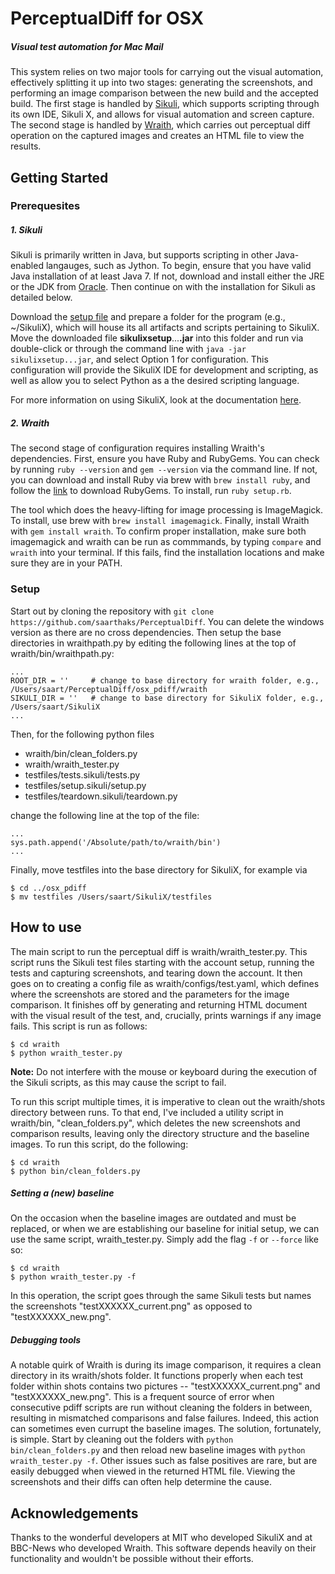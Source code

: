 # PerceptualDiff for OSX
##### Visual test automation for Mac Mail

This system relies on two major tools for carrying out the visual automation, effectively splitting it up into two stages: generating the screenshots, and performing an image comparison between the new build and the accepted build. The first stage is handled by [Sikuli](http://www.sikuli.org), which supports scripting through its own IDE, Sikuli X, and allows for visual automation and screen capture. The second stage is handled by [Wraith](http://bbc-news.github.io/wraith/), which carries out perceptual diff operation on the captured images and creates an HTML file to view the results. 

## Getting Started
### Prerequesites
##### 1. Sikuli
Sikuli is primarily written in Java, but supports scripting in other Java-enabled langauges, such as Jython. To begin, ensure that you have valid Java installation of at least Java 7. If not, download and install either the JRE or the JDK from [Oracle](http://www.oracle.com/technetwork/java/javase/downloads/index.html). Then continue on with the installation for Sikuli as detailed below.

Download the [setup file](https://launchpad.net/sikuli/sikulix/1.1.0) and prepare a folder for the program (e.g., ~/SikuliX), which will house its all artifacts and scripts pertaining to SikuliX. Move the downloaded file **sikulixsetup**...**.jar** into this folder and run via double-click or through the command line with `java -jar sikulixsetup...jar`, and select Option 1 for configuration. This configuration will provide the SikuliX IDE for development and scripting, as well as allow you to select Python as a the desired scripting language.

For more information on using SikuliX, look at the documentation [here](http://sikulix.com/quickstart/).
##### 2. Wraith
The second stage of configuration requires installing Wraith's dependencies. First, ensure you have Ruby and RubyGems. You can check by running `ruby --version` and `gem --version` via the command line. If not, you can download and install Ruby via brew with `brew install ruby`, and follow the [link](https://rubygems.org/pages/download) to download RubyGems. To install, run `ruby setup.rb`. 

The tool which does the heavy-lifting for image processing is ImageMagick. To install, use brew with `brew install imagemagick`. Finally, install Wraith with `gem install wraith`. To confirm proper installation, make sure both imagemagick and wraith can be run as commmands, by typing `compare` and `wraith` into your terminal. If this fails, find the installation locations and make sure they are in your PATH.


### Setup
Start out by cloning the repository with `git clone https://github.com/saarthaks/PerceptualDiff`. You can delete the windows version as there are no cross dependencies. Then setup the base directories in wraithpath.py by editing the following lines at the top of wraith/bin/wraithpath.py: 
```
...
ROOT_DIR = ''     # change to base directory for wraith folder, e.g., /Users/saart/PerceptualDiff/osx_pdiff/wraith
SIKULI_DIR = ''   # change to base directory for SikuliX folder, e.g., /Users/saart/SikuliX
...
```
Then, for the following python files
 * wraith/bin/clean_folders.py
 * wraith/wraith_tester.py
 * testfiles/tests.sikuli/tests.py
 * testfiles/setup.sikuli/setup.py
 * testfiles/teardown.sikuli/teardown.py
 
change the following line at the top of the file:
```
...
sys.path.append('/Absolute/path/to/wraith/bin')
...
```
Finally, move testfiles into the base directory for SikuliX, for example via 
```
$ cd ../osx_pdiff
$ mv testfiles /Users/saart/SikuliX/testfiles
```

## How to use
The main script to run the perceptual diff is wraith/wraith_tester.py. This script runs the Sikuli test files starting with the account setup, running the tests and capturing screenshots, and tearing down the account. It then goes on to creating a config file as wraith/configs/test.yaml, which defines where the screenshots are stored and the parameters for the image comparison. It finishes off by generating and returning HTML document with the visual result of the test, and, crucially, prints warnings if any image fails. This script is run as follows:
```
$ cd wraith
$ python wraith_tester.py
```
**Note:** Do not interfere with the mouse or keyboard during the execution of the Sikuli scripts, as this may cause the script to fail.

To run this script multiple times, it is imperative to clean out the wraith/shots directory between runs. To that end, I've included a utility script in wraith/bin, "clean_folders.py", which deletes the new screenshots and comparison results, leaving only the directory structure and the baseline images. To run this script, do the following:
```
$ cd wraith
$ python bin/clean_folders.py
```
##### Setting a (new) baseline
On the occasion when the baseline images are outdated and must be replaced, or when we are establishing our baseline for initial setup, we can use the same script, wraith_tester.py. Simply add the flag `-f` or `--force` like so:
```
$ cd wraith
$ python wraith_tester.py -f
```
In this operation, the script goes through the same Sikuli tests but names the screenshots "testXXXXXX_current.png" as opposed to "testXXXXXX_new.png". 
##### Debugging tools
A notable quirk of Wraith is during its image comparison, it requires a clean directory in its wraith/shots folder. It functions properly when each test folder within shots contains two pictures -- "testXXXXXX_current.png" and "testXXXXXX_new.png". This is a frequent source of error when consecutive pdiff scripts are run without cleaning the folders in between, resulting in mismatched comparisons and false failures. Indeed, this action can sometimes even currupt the baseline images.
The solution, fortunately, is simple. Start by cleaning out the folders with `python bin/clean_folders.py` and then reload new baseline images with `python wraith_tester.py -f`.
Other issues such as false positives are rare, but are easily debugged when viewed in the returned HTML file. Viewing the screenshots and their diffs can often help determine the cause.

## Acknowledgements
Thanks to the wonderful developers at MIT who developed SikuliX and at BBC-News who developed Wraith. This software depends heavily on their functionality and wouldn't be possible without their efforts.
